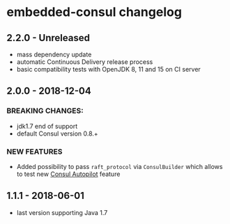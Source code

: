 # embedded-consul changelog

## 2.2.0 - Unreleased

 - mass dependency update
 - automatic Continuous Delivery release process
 - basic compatibility tests with OpenJDK 8, 11 and 15 on CI server 

## 2.0.0 - 2018-12-04

### BREAKING CHANGES:
 
 - jdk1.7 end of support
 - default Consul version 0.8.+

### NEW FEATURES

 -  Added possibility to pass `raft_protocol` via `ConsulBuilder` which allows to test new [Consul Autopilot](https://www.consul.io/docs/guides/autopilot.html) feature

## 1.1.1 - 2018-06-01

 - last version supporting Java 1.7
